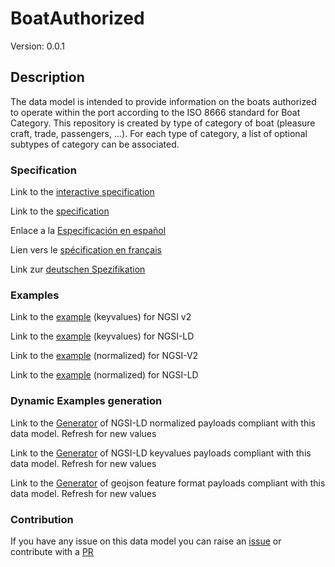 # BoatAuthorized
Version: 0.0.1

## Description 

The data model is intended to provide information on the boats authorized to operate within the port according to the ISO 8666 standard for Boat Category. This repository is created by type of category of boat (pleasure craft, trade, passengers, ...). For each type of category, a list of optional subtypes of category can be associated.
### Specification

Link to the [interactive specification](https://swagger.lab.fiware.org/?url=https://smart-data-models.github.io/dataModel.Ports/BoatAuthorized/swagger.yaml)

Link to the [specification](https://github.com/smart-data-models/dataModel.Ports/blob/master/BoatAuthorized/doc/spec.md)

Enlace a la [Especificación en español](https://github.com/smart-data-models/dataModel.Ports/blob/master/BoatAuthorized/doc/spec_ES.md)

Lien vers le [spécification en français](https://github.com/smart-data-models/dataModel.Ports/blob/master/BoatAuthorized/doc/spec_FR.md)

Link zur [deutschen Spezifikation](https://github.com/smart-data-models/dataModel.Ports/blob/master/BoatAuthorized/doc/spec_DE.md)
### Examples

Link to the [example](https://smart-data-models.github.io/dataModel.Ports/BoatAuthorized/examples/example.json) (keyvalues) for NGSI v2

Link to the [example](https://smart-data-models.github.io/dataModel.Ports/BoatAuthorized/examples/example.jsonld) (keyvalues) for NGSI-LD

Link to the [example](https://smart-data-models.github.io/dataModel.Ports/BoatAuthorized/examples/example-normalized.json) (normalized) for NGSI-V2

Link to the [example](https://smart-data-models.github.io/dataModel.Ports/BoatAuthorized/examples/example-normalized.jsonld) (normalized) for NGSI-LD
### Dynamic Examples generation

Link to the [Generator](https://smartdatamodels.org/extra/ngsi-ld_generator.php?schemaUrl=https://raw.githubusercontent.com/smart-data-models/dataModel.Ports/master/BoatAuthorized/schema.json&email=info@smartdatamodels.org) of NGSI-LD normalized payloads compliant with this data model. Refresh for new values

Link to the [Generator](https://smartdatamodels.org/extra/ngsi-ld_generator_keyvalues.php?schemaUrl=https://raw.githubusercontent.com/smart-data-models/dataModel.Ports/master/BoatAuthorized/schema.json&email=info@smartdatamodels.org) of NGSI-LD keyvalues payloads compliant with this data model. Refresh for new values

Link to the [Generator](https://smartdatamodels.org/extra/geojson_features_generator.php?schemaUrl=https://raw.githubusercontent.com/smart-data-models/dataModel.Ports/master/BoatAuthorized/schema.json&email=info@smartdatamodels.org) of geojson feature format payloads compliant with this data model. Refresh for new values
### Contribution

 If you have any issue on this data model you can raise an [issue](https://github.com/smart-data-models/dataModel.Ports/issues)  or contribute with a [PR](https://github.com/smart-data-models/dataModel.Ports/pulls)